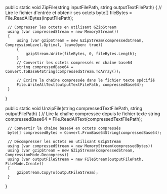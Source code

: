  public static void ZipFile(string inputFilePath, string outputTextFilePath)
 {
     // Lire le fichier d'entrée et obtenir ses octets
     byte[] fileBytes = File.ReadAllBytes(inputFilePath);

     // Compresser les octets en utilisant GZipStream
     using (var compressedStream = new MemoryStream())
     {
         using (var gzipStream = new GZipStream(compressedStream, CompressionLevel.Optimal, leaveOpen: true))
         {
             gzipStream.Write(fileBytes, 0, fileBytes.Length);
         }
         // Convertir les octets compressés en chaîne base64
         string compressedBase64 = Convert.ToBase64String(compressedStream.ToArray());

         // Écrire la chaîne compressée dans le fichier texte spécifié
         File.WriteAllText(outputTextFilePath, compressedBase64);
     }
 }

 public static void UnzipFile(string compressedTextFilePath, string outputFilePath)
 {
     // Lire la chaîne compressée depuis le fichier texte
     string compressedBase64 = File.ReadAllText(compressedTextFilePath);

     // Convertir la chaîne base64 en octets compressés
     byte[] compressedBytes = Convert.FromBase64String(compressedBase64);

     // Décompresser les octets en utilisant GZipStream
     using (var compressedStream = new MemoryStream(compressedBytes))
     using (var gzipStream = new GZipStream(compressedStream, CompressionMode.Decompress))
     using (var outputFileStream = new FileStream(outputFilePath, FileMode.Create))
     {
         gzipStream.CopyTo(outputFileStream);
     }
 }
